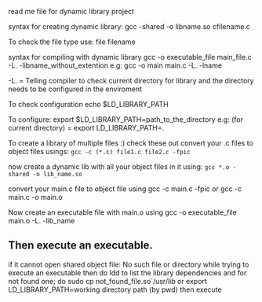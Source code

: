 read me file for dynamic library project

syntax for creating dynamic library:
gcc -shared -o libname.so cfilename.c

To check the file type use:
file filename

syntax for compiling with dynamic library
gcc -o executable_file main_file.c -L. -libname_without_extention
e.g:	gcc -o main main.c -L. -lname

-L. = Telling compiler to check current directory for library and the directory needs to be configured in the enviroment

To check configuration
echo $LD_LIBRARY_PATH

To configure:
export $LD_LIBRARY_PATH=path_to_the_directory
e.g: (for current directory) = 	export LD_LIBRARY_PATH=.


To create a library of multiple files :) check these out
convert your .c files to object files usings:
`gcc -c (*.c) file1.c file2.c -fpic`

now create a dynamic lib with all your object files in it using:
`gcc *.o -shared -o lib_name.so`

convert your main.c file to object file using
gcc -c main.c -fpic
or
gcc -c main.c -o main.o

Now create an executable file with main.o using
gcc -o executable_file main.o -L. -lib_name

Then execute an executable.
----------------------------------------------------------
if it cannot open shared object file: No such file or directory while trying to execute an executable
then do ldd to list the library dependencies and for not found one; do
sudo cp not_found_file.so`/usr/lib
or 
export LD_LIBRARY_PATH=working directory path (by pwd)
then execute

